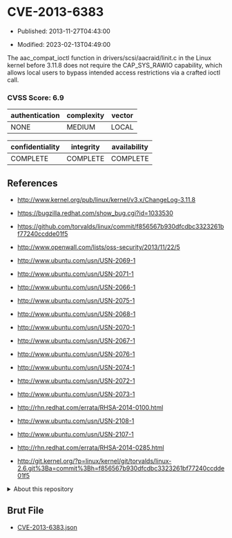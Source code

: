 # CVE-2013-6383

- Published: 2013-11-27T04:43:00

- Modified: 2023-02-13T04:49:00

The aac_compat_ioctl function in drivers/scsi/aacraid/linit.c in the Linux kernel before 3.11.8 does not require the CAP_SYS_RAWIO capability, which allows local users to bypass intended access restrictions via a crafted ioctl call.

### CVSS Score: **6.9**

| authentication | complexity | vector |
| --- | --- | --- |
| NONE | MEDIUM | LOCAL |

| confidentiality | integrity | availability |
| --- | --- | --- |
| COMPLETE | COMPLETE | COMPLETE |

## References

* http://www.kernel.org/pub/linux/kernel/v3.x/ChangeLog-3.11.8

* https://bugzilla.redhat.com/show_bug.cgi?id=1033530

* https://github.com/torvalds/linux/commit/f856567b930dfcdbc3323261bf77240ccdde01f5

* http://www.openwall.com/lists/oss-security/2013/11/22/5

* http://www.ubuntu.com/usn/USN-2069-1

* http://www.ubuntu.com/usn/USN-2071-1

* http://www.ubuntu.com/usn/USN-2066-1

* http://www.ubuntu.com/usn/USN-2075-1

* http://www.ubuntu.com/usn/USN-2068-1

* http://www.ubuntu.com/usn/USN-2070-1

* http://www.ubuntu.com/usn/USN-2067-1

* http://www.ubuntu.com/usn/USN-2076-1

* http://www.ubuntu.com/usn/USN-2074-1

* http://www.ubuntu.com/usn/USN-2072-1

* http://www.ubuntu.com/usn/USN-2073-1

* http://rhn.redhat.com/errata/RHSA-2014-0100.html

* http://www.ubuntu.com/usn/USN-2108-1

* http://www.ubuntu.com/usn/USN-2107-1

* http://rhn.redhat.com/errata/RHSA-2014-0285.html

* http://git.kernel.org/?p=linux/kernel/git/torvalds/linux-2.6.git%3Ba=commit%3Bh=f856567b930dfcdbc3323261bf77240ccdde01f5

<details>
<summary>About this repository</summary> 

  This repository is part of the project [Live Hack CVE](https://github.com/Live-Hack-CVE). Main website can be found [www.live-hack.org](https://www.live-hack.org) 
  
  Made by [Sn0wAlice](https://github.com/Sn0wAlice) for the people that care about security and need to have a feed of the latest CVEs. Hope you enjoy it, don't forget to star the repo and follow me on [Twitter](https://twitter.com/Sn0wAlice) and [Github](https://github.com/Sn0wAlice). And that is my [personnal website](https://www.alice-snow.me/)

  - [Home Page](https://github.com/Live-Hack-CVE)
  - [Framework](https://github.com/Live-Hack-CVE/cve-framework)
  - [CVE database](https://github.com/Live-Hack-CVE/full_database)
  - [Changelog](https://github.com/Live-Hack-CVE/Changelog)
</details>

## Brut File

* [CVE-2013-6383.json](https://raw.githubusercontent.com/Live-Hack-CVE/full_database/main/cves/2013/CVE-2013-6383.json)

